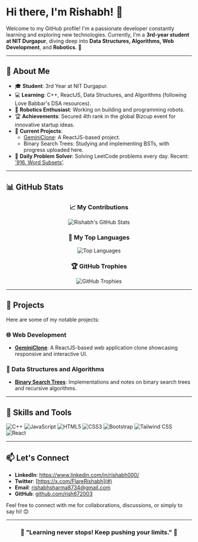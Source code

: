 
# Hi there, I'm Rishabh! 👋

Welcome to my GitHub profile! I'm a passionate developer constantly learning and exploring new technologies. Currently, I'm a **3rd-year student at NIT Durgapur**, diving deep into **Data Structures, Algorithms, Web Development**, and **Robotics**. 🚀

---

## 🌟 About Me

- 🎓 **Student**: 3rd Year at NIT Durgapur.
- 💻 **Learning**: C++, ReactJS, Data Structures, and Algorithms (following Love Babbar's DSA resources).
- 🤖 **Robotics Enthusiast**: Working on building and programming robots.
- 🏆 **Achievements**: Secured 4th rank in the global Bizcup event for innovative startup ideas.
- 🚀 **Current Projects**: 
  - [GeminiClone](https://github.com/rish672003/GeminiClone): A ReactJS-based project.
  - Binary Search Trees: Studying and implementing BSTs, with progress uploaded here.
- 🌱 **Daily Problem Solver**: Solving LeetCode problems every day. Recent: ['916. Word Subsets'](https://leetcode.com/problemset/all/).

---

## 📊 GitHub Stats

<div align="center">

### 📈 My Contributions

![Rishabh's GitHub Stats](https://github-readme-stats.vercel.app/api?username=rish672003&show_icons=true&theme=radical&hide=prs,issues&count_private=true)

### 🚀 My Top Languages

![Top Languages](https://github-readme-stats.vercel.app/api/top-langs/?username=rish672003&layout=compact&theme=radical&langs_count=8)

### 🏆 GitHub Trophies

![GitHub Trophies](https://github-profile-trophy.vercel.app/?username=rish672003&theme=radical&margin-w=15&margin-h=15)

</div>

---

## 📂 Projects

Here are some of my notable projects:

### 🌐 Web Development
- **[GeminiClone](https://github.com/rish672003/GeminiClone)**: A ReactJS-based web application clone showcasing responsive and interactive UI.

### 🧠 Data Structures and Algorithms
- **[Binary Search Trees](https://github.com/rish672003/your-BST-repo-link)**: Implementations and notes on binary search trees and recursive algorithms.

---

## 🚀 Skills and Tools

<div>
  <img src="https://img.shields.io/badge/C++-00599C?style=for-the-badge&logo=c%2B%2B&logoColor=white" alt="C++">
  <img src="https://img.shields.io/badge/JavaScript-F7DF1E?style=for-the-badge&logo=javascript&logoColor=black" alt="JavaScript">
  <img src="https://img.shields.io/badge/HTML5-E34F26?style=for-the-badge&logo=html5&logoColor=white" alt="HTML5">
  <img src="https://img.shields.io/badge/CSS3-1572B6?style=for-the-badge&logo=css3&logoColor=white" alt="CSS3">
  <img src="https://img.shields.io/badge/Bootstrap-563D7C?style=for-the-badge&logo=bootstrap&logoColor=white" alt="Bootstrap">
  <img src="https://img.shields.io/badge/Tailwind_CSS-38B2AC?style=for-the-badge&logo=tailwind-css&logoColor=white" alt="Tailwind CSS">
  <img src="https://img.shields.io/badge/React-20232A?style=for-the-badge&logo=react&logoColor=61DAFB" alt="React">
</div>

---

## 📫 Let's Connect

- **LinkedIn**: https://www.linkedin.com/in/rishabh000/
- **Twitter**: [https://x.com/FlareRishabh](#)
- **Email**: rishabhsharma8734@gmail.com
- **GitHub**: [github.com/rish672003](https://github.com/rish672003)

Feel free to connect with me for collaborations, discussions, or simply to say hi! 😊

---

<div align="center">

### 🌟 "Learning never stops! Keep pushing your limits." 🌟

</div>
